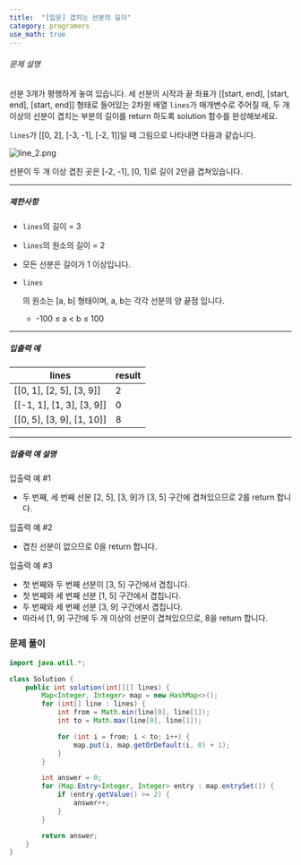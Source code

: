 ```yaml
---
title:  "[입문] 겹치는 선분의 길이"
category: programers
use_math: true
---
```




###### 문제 설명

선분 3개가 평행하게 놓여 있습니다. 세 선분의 시작과 끝 좌표가 [[start, end], [start, end], [start, end]] 형태로 들어있는 2차원 배열 `lines`가 매개변수로 주어질 때, 두 개 이상의 선분이 겹치는 부분의 길이를 return 하도록 solution 함수를 완성해보세요.

`lines`가 [[0, 2], [-3, -1], [-2, 1]]일 때 그림으로 나타내면 다음과 같습니다.

![line_2.png](https://grepp-programmers.s3.ap-northeast-2.amazonaws.com/files/production/e4122d8b-9ce2-49ce-a360-3d1284babd8a/line_2.png)

선분이 두 개 이상 겹친 곳은 [-2, -1], [0, 1]로 길이 2만큼 겹쳐있습니다.

------

##### 제한사항

- `lines`의 길이 = 3

- `lines`의 원소의 길이 = 2

- 모든 선분은 길이가 1 이상입니다.

- ```
  lines
  ```

  의 원소는 [a, b] 형태이며, a, b는 각각 선분의 양 끝점 입니다.

  - -100 ≤ a < b ≤ 100

------

##### 입출력 예

| lines                     | result |
| ------------------------- | ------ |
| [[0, 1], [2, 5], [3, 9]]  | 2      |
| [[-1, 1], [1, 3], [3, 9]] | 0      |
| [[0, 5], [3, 9], [1, 10]] | 8      |

------

##### 입출력 예 설명

입출력 예 #1

- 두 번째, 세 번째 선분 [2, 5], [3, 9]가 [3, 5] 구간에 겹쳐있으므로 2를 return 합니다.

입출력 예 #2

- 겹친 선분이 없으므로 0을 return 합니다.

입출력 예 #3

- 첫 번째와 두 번째 선분이 [3, 5] 구간에서 겹칩니다.
- 첫 번째와 세 번째 선분 [1, 5] 구간에서 겹칩니다.
- 두 번째와 세 번째 선분 [3, 9] 구간에서 겹칩니다.
- 따라서 [1, 9] 구간에 두 개 이상의 선분이 겹쳐있으므로, 8을 return 합니다.



### 문제 풀이 

```java
import java.util.*;

class Solution {
    public int solution(int[][] lines) {
        Map<Integer, Integer> map = new HashMap<>();
        for (int[] line : lines) {
            int from = Math.min(line[0], line[1]);
            int to = Math.max(line[0], line[1]);

            for (int i = from; i < to; i++) {
                map.put(i, map.getOrDefault(i, 0) + 1);
            }
        }

        int answer = 0;
        for (Map.Entry<Integer, Integer> entry : map.entrySet()) {
            if (entry.getValue() >= 2) {
                answer++;
            }
        }

        return answer;
    }
}
```





